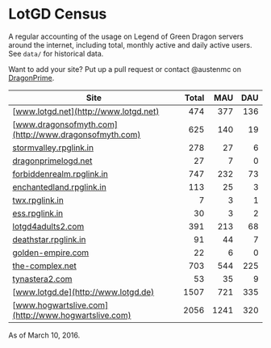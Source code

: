 # LotGD Census
A regular accounting of the usage on Legend of Green Dragon servers around the internet, including total, monthly active and daily active users. See `data/` for historical data.

Want to add your site? Put up a pull request or contact @austenmc on [DragonPrime](http://dragonprime.net).


Site | Total | MAU | DAU
--- | ---:| ---:| ---:
[www.lotgd.net](http://www.lotgd.net)|474|377|136
[www.dragonsofmyth.com](http://www.dragonsofmyth.com)|625|140|19
[stormvalley.rpglink.in](http://stormvalley.rpglink.in)|278|27|6
[dragonprimelogd.net](http://dragonprimelogd.net)|27|7|0
[forbiddenrealm.rpglink.in](http://forbiddenrealm.rpglink.in)|747|232|73
[enchantedland.rpglink.in](http://enchantedland.rpglink.in)|113|25|3
[twx.rpglink.in](http://twx.rpglink.in)|7|3|1
[ess.rpglink.in](http://ess.rpglink.in)|30|3|2
[lotgd4adults2.com](http://lotgd4adults2.com)|391|213|68
[deathstar.rpglink.in](http://deathstar.rpglink.in)|91|44|7
[golden-empire.com](http://golden-empire.com)|22|6|0
[the-complex.net](http://the-complex.net)|703|544|225
[tynastera2.com](http://tynastera2.com)|53|35|9
[www.lotgd.de](http://www.lotgd.de)|1507|721|335
[www.hogwartslive.com](http://www.hogwartslive.com)|2056|1241|320

As of March 10, 2016.
